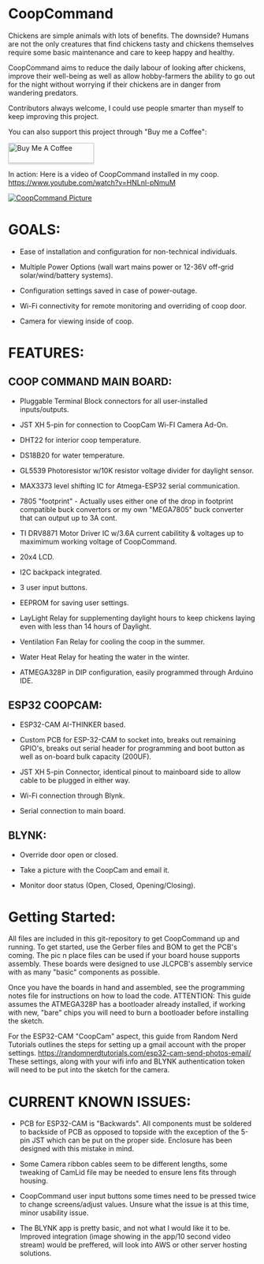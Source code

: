 # CoopCommand

Chickens are simple animals with lots of benefits. The downside? Humans are not the only creatures that find chickens tasty and chickens themselves require some basic maintenance and care to keep happy and healthy. 

CoopCommand aims to reduce the daily labour of looking after chickens, improve their well-being as well as allow hobby-farmers the ability to go out for the night without worrying if their chickens are in danger from wandering predators. 

Contributors always welcome, I could use people smarter than myself to keep improving this project. 

You can also support this project through "Buy me a Coffee": 

<a href="https://www.buymeacoffee.com/AutoHobbyFarm" target="_blank"><img src="https://www.buymeacoffee.com/assets/img/custom_images/orange_img.png" alt="Buy Me A Coffee" style="height: 41px !important;width: 174px !important;box-shadow: 0px 3px 2px 0px rgba(190, 190, 190, 0.5) !important;-webkit-box-shadow: 0px 3px 2px 0px rgba(190, 190, 190, 0.5) !important;" ></a>

In action: Here is a video of CoopCommand installed in my coop. https://www.youtube.com/watch?v=HNLnl-pNmuM


[![CoopCommand Picture](https://github.com/hms-11/CoopCommand/blob/main/PXL_20210510_112449138.jpg)](https://github.com)

# GOALS:

- Ease of installation and configuration for non-technical individuals. 

- Multiple Power Options (wall wart mains power or 12-36V off-grid solar/wind/battery systems).

- Configuration settings saved in case of power-outage.

- Wi-Fi connectivity for remote monitoring and overriding of coop door.

- Camera for viewing inside of coop.

# FEATURES:

## COOP COMMAND MAIN BOARD:

- Pluggable Terminal Block connectors for all user-installed inputs/outputs.

- JST XH 5-pin for connection to CoopCam Wi-FI Camera Ad-On.

- DHT22 for interior coop temperature.

- DS18B20 for water temperature.

- GL5539 Photoresistor w/10K resistor voltage divider for daylight sensor.

- MAX3373 level shifting IC for Atmega-ESP32 serial communication.

- 7805 "footprint" - Actually uses either one of the drop in footprint compatible buck convertors or my own "MEGA7805" buck converter that can output up to 3A cont. 

- TI DRV8871 Motor Driver IC w/3.6A current cabilitity & voltages up to maximimum working voltage of CoopCommand.

- 20x4 LCD.

- I2C backpack integrated.

- 3 user input buttons.

- EEPROM for saving user settings.

- LayLight Relay for supplementing daylight hours to keep chickens laying even with less than 14 hours of Daylight.

- Ventilation Fan Relay for cooling the coop in the summer.

- Water Heat Relay for heating the water in the winter. 

- ATMEGA328P in DIP configuration, easily programmed through Arduino IDE.


## ESP32 COOPCAM:

- ESP32-CAM AI-THINKER based.

- Custom PCB for ESP-32-CAM to socket into, breaks out remaining GPIO's, breaks out serial header for programming and boot button as well as on-board bulk capacity (200UF).

- JST XH 5-pin Connector, identical pinout to mainboard side to allow cable to be plugged in either way.

- Wi-Fi connection through Blynk.

- Serial connection to main board.

## BLYNK:

- Override door open or closed.

- Take a picture with the CoopCam and email it.

- Monitor door status (Open, Closed, Opening/Closing).

# Getting Started:

All files are included in this git-repository to get CoopCommand up and running. To get started, use the Gerber files and BOM to get the PCB's coming. The pic n place files can be used if your board house supports assembly. These boards were designed to use JLCPCB's assembly service with as many "basic" components as possible. 

Once you have the boards in hand and assembled, see the programming notes file for instructions on how to load the code. ATTENTION: This guide assumes the ATMEGA328P has a bootloader already installed, if working with new, "bare" chips you will need to burn a bootloader before installing the sketch. 

For the ESP32-CAM "CoopCam" aspect, this guide from Random Nerd Tutorials outlines the steps for setting up a gmail account with the proper settings. https://randomnerdtutorials.com/esp32-cam-send-photos-email/ 
These settings, along with your wifi info and BLYNK authentication token will need to be put into the sketch for the camera. 

# CURRENT KNOWN ISSUES:

- PCB for ESP32-CAM is "Backwards". All components must be soldered to backside of PCB as opposed to topside with the exception of the 5-pin JST which can be put on the proper side. Enclosure has been designed with this mistake in mind.

- Some Camera ribbon cables seem to be different lengths, some tweaking of CamLid file may be needed to ensure lens fits through housing. 

- CoopCommand user input buttons some times need to be pressed twice to change screens/adjust values. Unsure what the issue is at this time, minor usability issue. 

- The BLYNK app is pretty basic, and not what I would like it to be. Improved integration (image showing in the app/10 second video stream) would be preffered, will look into AWS or other server hosting solutions. 

